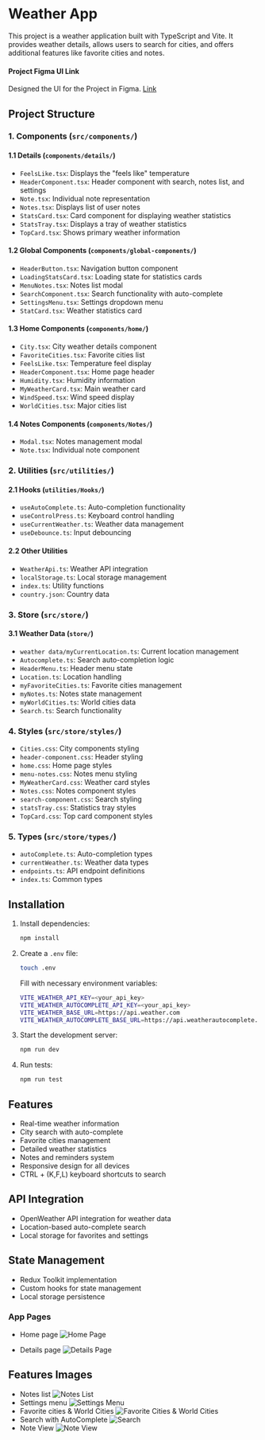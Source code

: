# Weather App

This project is a weather application built with TypeScript and Vite. It provides weather details, allows users to search for cities, and offers additional features like favorite cities and notes.

#### **Project Figma UI Link**
Designed the UI for the Project in Figma.
[Link](https://www.figma.com/design/r034RyBhd4m4lmkUFEVaQN/ESA-Tasks?node-id=4-2&t=wOR3v5CCMXq1n8M3-0)

## Project Structure

### 1. **Components (`src/components/`)**

#### **1.1 Details (`components/details/`)**
- `FeelsLike.tsx`: Displays the "feels like" temperature
- `HeaderComponent.tsx`: Header component with search, notes list, and settings
- `Note.tsx`: Individual note representation
- `Notes.tsx`: Displays list of user notes
- `StatsCard.tsx`: Card component for displaying weather statistics
- `StatsTray.tsx`: Displays a tray of weather statistics
- `TopCard.tsx`: Shows primary weather information

#### **1.2 Global Components (`components/global-components/`)**
- `HeaderButton.tsx`: Navigation button component
- `LoadingStatsCard.tsx`: Loading state for statistics cards
- `MenuNotes.tsx`: Notes list modal
- `SearchComponent.tsx`: Search functionality with auto-complete
- `SettingsMenu.tsx`: Settings dropdown menu
- `StatCard.tsx`: Weather statistics card

#### **1.3 Home Components (`components/home/`)**
- `City.tsx`: City weather details component
- `FavoriteCities.tsx`: Favorite cities list
- `FeelsLike.tsx`: Temperature feel display
- `HeaderComponent.tsx`: Home page header
- `Humidity.tsx`: Humidity information
- `MyWeatherCard.tsx`: Main weather card
- `WindSpeed.tsx`: Wind speed display
- `WorldCities.tsx`: Major cities list

#### **1.4 Notes Components (`components/Notes/`)**
- `Modal.tsx`: Notes management modal
- `Note.tsx`: Individual note component

### 2. **Utilities (`src/utilities/`)**

#### **2.1 Hooks (`utilities/Hooks/`)**
- `useAutoComplete.ts`: Auto-completion functionality
- `useControlPress.ts`: Keyboard control handling
- `useCurrentWeather.ts`: Weather data management
- `useDebounce.ts`: Input debouncing

#### **2.2 Other Utilities**
- `WeatherApi.ts`: Weather API integration
- `localStorage.ts`: Local storage management
- `index.ts`: Utility functions
- `country.json`: Country data

### 3. **Store (`src/store/`)**

#### **3.1 Weather Data (`store/`)**
- `weather data/myCurrentLocation.ts`: Current location management
- `Autocomplete.ts`: Search auto-completion logic
- `HeaderMenu.ts`: Header menu state
- `Location.ts`: Location handling
- `myFavoriteCities.ts`: Favorite cities management
- `myNotes.ts`: Notes state management
- `myWorldCities.ts`: World cities data
- `Search.ts`: Search functionality

### 4. **Styles (`src/store/styles/`)**
- `Cities.css`: City components styling
- `header-component.css`: Header styling
- `home.css`: Home page styles
- `menu-notes.css`: Notes menu styling
- `MyWeatherCard.css`: Weather card styles
- `Notes.css`: Notes component styles
- `search-component.css`: Search styling
- `statsTray.css`: Statistics tray styles
- `TopCard.css`: Top card component styles

### 5. **Types (`src/store/types/`)**
- `autoComplete.ts`: Auto-completion types
- `currentWeather.ts`: Weather data types
- `endpoints.ts`: API endpoint definitions
- `index.ts`: Common types

## Installation

1. Install dependencies:
   ```sh
   npm install
   ```

2. Create a `.env` file:
   ```sh
   touch .env
   ```
   Fill with necessary environment variables:
   ```sh
   VITE_WEATHER_API_KEY=<your_api_key>
   VITE_WEATHER_AUTOCOMPLETE_API_KEY=<your_api_key>
   VITE_WEATHER_BASE_URL=https://api.weather.com
   VITE_WEATHER_AUTOCOMPLETE_BASE_URL=https://api.weatherautocomplete.com
   ```

3. Start the development server:
   ```sh
   npm run dev
   ```

4. Run tests:
   ```sh
   npm run test
   ```

## Features
- Real-time weather information
- City search with auto-complete
- Favorite cities management
- Detailed weather statistics
- Notes and reminders system
- Responsive design for all devices
- CTRL + (K,F,L) keyboard shortcuts to search 

## API Integration
- OpenWeather API integration for weather data
- Location-based auto-complete search
- Local storage for favorites and settings

## State Management
- Redux Toolkit implementation
- Custom hooks for state management
- Local storage persistence

### **App Pages**
- Home page
![Home Page](https://esa-project.sirv.com/weather/Screenshot%202025-02-21%20113945.png)

- Details page
![Details Page](https://esa-project.sirv.com/weather/Screenshot%202025-02-21%20114122.png)

## Features Images
- Notes list
![Notes List](https://esa-project.sirv.com/weather/Screenshot%202025-02-21%20114154.png)
- Settings menu
![Settings Menu](https://esa-project.sirv.com/weather/Screenshot%202025-02-21%20114202.png)
- Favorite cities & World Cities
![Favorite Cities & World Cities](https://esa-project.sirv.com/weather/Screenshot%202025-02-21%20113959.png)
- Search with AutoComplete
![Search](https://esa-project.sirv.com/weather/Screenshot%202025-02-21%20114017.png)
- Note View
![Note View](https://esa-project.sirv.com/weather/Screenshot%202025-02-21%20114144.png)
